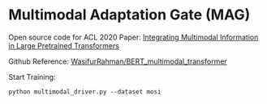 # Multimodal Adaptation Gate (MAG)

Open source code for ACL 2020 Paper: [Integrating Multimodal Information in Large Pretrained Transformers](https://www.aclweb.org/anthology/2020.acl-main.214.pdf)

Github Reference: [WasifurRahman/BERT_multimodal_transformer](https://github.com/WasifurRahman/BERT_multimodal_transformer)


Start Training:
```
python multimodal_driver.py --dataset mosi
```